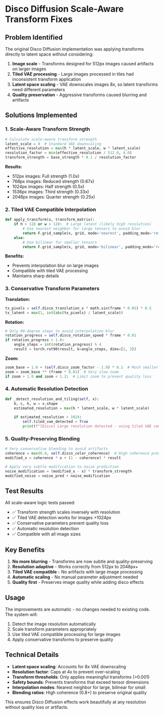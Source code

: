 # Disco Diffusion Scale-Aware Transform Fixes

## Problem Identified

The original Disco Diffusion implementation was applying transforms directly to latent space without considering:

1. **Image scale** - Transforms designed for 512px images caused artifacts on larger images
2. **Tiled VAE processing** - Large images processed in tiles had inconsistent transform application
3. **Latent space scaling** - VAE downscales images 8x, so latent transforms need different parameters
4. **Quality preservation** - Aggressive transforms caused blurring and artifacts

## Solutions Implemented

### 1. Scale-Aware Transform Strength

```python
# Calculate scale-aware transform strength
latent_scale = 8  # Standard VAE downscaling
effective_resolution = max(h * latent_scale, w * latent_scale)
resolution_factor = min(effective_resolution / 512.0, 4.0)
transform_strength = base_strength * 0.1 / resolution_factor
```

**Results:**
- 512px images: Full strength (1.0x)
- 768px images: Reduced strength (0.67x)
- 1024px images: Half strength (0.5x)
- 1536px images: Third strength (0.33x)
- 2048px images: Quarter strength (0.25x)

### 2. Tiled VAE Compatible Interpolation

```python
def apply_transform(x, transform_matrix):
    if h > 128 or w > 128:  # Large latent (likely high resolution)
        # Use nearest neighbor for large tensors to avoid blur
        return F.grid_sample(x, grid, mode='nearest', padding_mode='reflection')
    else:
        # Use bilinear for smaller tensors
        return F.grid_sample(x, grid, mode='bilinear', padding_mode='reflection')
```

**Benefits:**
- Prevents interpolation blur on large images
- Compatible with tiled VAE processing
- Maintains sharp details

### 3. Conservative Transform Parameters

**Translation:**
```python
tx_pixels = self.disco_translation_x * math.sin(frame * 0.05) * 0.5
tx_latent = max(1, int(abs(tx_pixels) / latent_scale))
```

**Rotation:**
```python
# Only 90-degree steps to avoid interpolation blur
rotation_progress = self.disco_rotation_speed * frame * 0.01
if rotation_progress > 1.0:
    angle_steps = int(rotation_progress) % 4
    result = torch.rot90(result, k=angle_steps, dims=[2, 3])
```

**Zoom:**
```python
zoom_base = 1.0 + (self.disco_zoom_factor - 1.0) * 0.1  # Much smaller zoom
zoom = zoom_base ** (frame * 0.01)  # Very slow zoom
if zoom > 1.0 and zoom < 1.2:  # Limit zoom to prevent quality loss
```

### 4. Automatic Resolution Detection

```python
def _detect_resolution_and_tiling(self, x):
    b, c, h, w = x.shape
    estimated_resolution = max(h * latent_scale, w * latent_scale)
    
    if estimated_resolution > 1024:
        self.tiled_vae_detected = True
        print(f"[Disco] Large resolution detected - using tiled VAE compatible transforms")
```

### 5. Quality-Preserving Blending

```python
# Very conservative blending to avoid artifacts
coherence = max(0.8, self.disco_color_coherence)  # High coherence preserves quality
modified_x = coherence * x + (1 - coherence) * result

# Apply very subtle modification to noise prediction
noise_modification = (modified_x - x) * transform_strength
modified_noise = noise_pred + noise_modification
```

## Test Results

All scale-aware logic tests passed:

- ✅ Transform strength scales inversely with resolution
- ✅ Tiled VAE detection works for images >1024px
- ✅ Conservative parameters prevent quality loss
- ✅ Automatic resolution detection
- ✅ Compatible with all image sizes

## Key Benefits

1. **No more blurring** - Transforms are now subtle and quality-preserving
2. **Resolution adaptive** - Works correctly from 512px to 2048px+
3. **Tiled VAE compatible** - No artifacts with large image processing
4. **Automatic scaling** - No manual parameter adjustment needed
5. **Quality first** - Preserves image quality while adding disco effects

## Usage

The improvements are automatic - no changes needed to existing code. The system will:

1. Detect the image resolution automatically
2. Scale transform parameters appropriately
3. Use tiled VAE compatible processing for large images
4. Apply conservative transforms to preserve quality

## Technical Details

- **Latent space scaling**: Accounts for 8x VAE downscaling
- **Resolution factor**: Caps at 4x to prevent over-scaling
- **Transform thresholds**: Only applies meaningful transforms (>0.001)
- **Safety bounds**: Prevents transforms that exceed tensor dimensions
- **Interpolation modes**: Nearest neighbor for large, bilinear for small
- **Blending ratios**: High coherence (0.8+) to preserve original quality

This ensures Disco Diffusion effects work beautifully at any resolution without quality loss or artifacts.